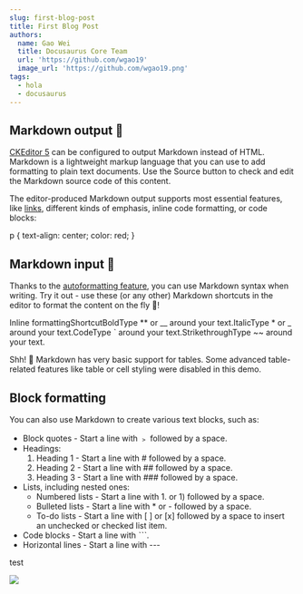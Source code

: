 ```yaml
---
slug: first-blog-post
title: First Blog Post
authors:
  name: Gao Wei
  title: Docusaurus Core Team
  url: 'https://github.com/wgao19'
  image_url: 'https://github.com/wgao19.png'
tags:
  - hola
  - docusaurus
---
```


## Markdown output 🛫

[CKEditor 5](https://ckeditor.com/) can be configured to output Markdown instead of HTML. Markdown is a lightweight markup language that you can use to add formatting to plain text documents. Use the Source button to check and edit the Markdown source code of this content.

The editor-produced Markdown output supports most essential features, like [links](https://ckeditor.com/), different kinds of emphasis, inline code formatting, or code blocks:

p {
text-align: center;
color: red;
}

## Markdown input 🛬

Thanks to the [autoformatting feature](https://ckeditor.com/docs/ckeditor5/latest/features/autoformat.html), you can use Markdown syntax when writing. Try it out - use these (or any other) Markdown shortcuts in the editor to format the content on the fly 🚀!

Inline formattingShortcutBoldType \*\* or \_\_ around your text.ItalicType \* or \_ around your text.CodeType ˋ around your text.StrikethroughType ~~ around your text.

Shh! 🤫 Markdown has very basic support for tables. Some advanced table-related features like table or cell styling were disabled in this demo.

## Block formatting

You can also use Markdown to create various text blocks, such as:

* Block quotes - Start a line with ﹥ followed by a space.
* Headings:
  1. Heading 1 - Start a line with # followed by a space.
  2. Heading 2 - Start a line with ## followed by a space.
  3. Heading 3 - Start a line with ### followed by a space.
* Lists, including nested ones:
  * Numbered lists - Start a line with 1. or 1) followed by a space.
  * Bulleted lists - Start a line with \* or - followed by a space.
  * To-do lists - Start a line with \[ ] or \[x] followed by a space to insert an unchecked or checked list item.
* Code blocks - Start a line with ˋˋˋ.
* Horizontal lines - Start a line with ---

test

![](/img/coinCap.png)
